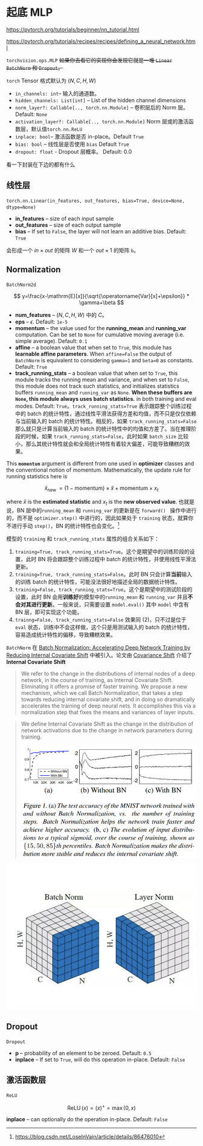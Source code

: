 # 起底 MLP

https://pytorch.org/tutorials/beginner/nn_tutorial.html

https://pytorch.org/tutorials/recipes/recipes/defining_a_neural_network.html

`torchvision.ops.MLP` ~~如果你去看它的实现你会发现它就是一堆 `Linear` `BatchNorm` 和 `Dropout`。~~

`torch` Tensor 格式默认为 $(N, C, H, W)$

- `in_channels: int`– 输入的通道数。
- `hidden_channels: List[int]` – List of the hidden channel dimensions
- `norm_layer?: Callable[.., torch.nn.Module]` – 卷积层后的 Norm 层。 Default: `None`
- `activation_layer?: Callable[.., torch.nn.Module]` Norm 层或的激活函数层，默认值`torch.nn.ReLU`
- `inplace: bool`– 激活函数是否 in-place。Default `True`
- `bias: bool` – 线性层是否使用 `bias` Default `True`
- `dropout: float` - Dropout 层概率。 Default: 0.0

看一下封装在下边的都有什么

## 线性层

`torch.nn.Linear(in_features, out_features, bias=True, device=None, dtype=None)`

- **in_features** – size of each input sample
- **out_features** – size of each output sample
- **bias** – If set to `False`, the layer will not learn an additive bias. Default: `True`

会形成一个 $in \times out$ 的矩阵 $W$ 和一个 $out \times 1$ 的矩阵 `b`。

## Normalization

`BatchNorm2d`

$$
y=\frac{x-\mathrm{E}[x]}{\sqrt{\operatorname{Var}[x]+\epsilon}} * \gamma+\beta
$$

- **num_features** – $(N, C, H, W)$ 中的 $C$。
- **eps** – $\epsilon$. Default: `1e-5`
- **momentum** – the value used for the **running_mean** and **running_var** computation. Can be set to `None` for cumulative moving average (i.e. simple average). Default: `0.1`
- **affine** – a boolean value that when set to `True`, this module has **learnable affine parameters**. When `affine=False` the output of `BatchNorm` is equivalent to considering `gamma=1` and `beta=0` as constants. Default: `True`
- **track_running_stats** – a boolean value that when set to `True`, this module tracks the running mean and variance, and when set to `False`, this module does not track such statistics, and initializes statistics buffers `running_mean` and `running_var` as `None`. **When these buffers are `None`, this module always uses batch statistics.** in both training and eval modes. Default: `True`。`track_running_stats=True` 表示跟踪整个训练过程中的 batch 的统计特性，通过线性平滑法获得方差和均值，而不只是仅仅依赖与当前输入的 batch 的统计特性。相反的，如果 `track_running_stats=False` 那么就只是计算当前输入的 batch 的统计特性中的均值和方差了。当在推理阶段的时候，如果 `track_running_stats=False`，此时如果 `batch_size` 比较小，那么其统计特性就会和全局统计特性有着较大偏差，可能导致糟糕的效果。

This **`momentum`** argument is different from one used in **optimizer** classes and the conventional notion of momentum. Mathematically, the update rule for running statistics here is

$$
\hat{x}_{\text {new }}=(1-\text{momentum}) \times \hat{x} +  \text{momentum} \times x_{t}
$$

where $\hat{x}$ is the **estimated statistic** and $x_{t}$ is the **new observed value**. 也就是说，BN 层中的`running_mean` 和 `running_var` 的更新是在 `forward() ` 操作中进行的，而不是 `optimizer.step()` 中进行的，因此如果处于 `training` 状态，就算你不进行手动 `step()`，BN 的统计特性也会变化。[^loseinvain]

模型的 `training` 和 `track_running_stats` 属性的组合关系如下：

1. `training=True, track_running_stats=True`。这个是期望中的训练阶段的设置，此时 BN 将会跟踪整个训练过程中 batch 的统计特性，并使用线性平滑法更新。
2. `training=True, track_running_stats=False`。此时 BN 只会计算**当前**输入的训练 batch 的统计特性，可能没法很好地描述全局的数据统计特性。
3. `training=False, track_running_stats=True`。这个是期望中的测试阶段的设置，此时 BN 会用**训练好**的模型中的`running_mean` 和 `running_var` 并且**不会对其进行更新**。一般来说，只需要设置 `model.eval()` 其中 `model` 中含有 BN 层，即可实现这个功能。
4. `trainng=False, track_running_stats=False` 效果同 (2)，只不过是位于 `eval` 状态，训练中不会这样做，这个只是用测试输入的 batch 的统计特性，容易造成统计特性的偏移，导致糟糕效果。

`BatchNorm` 在 [Batch Normalization: Accelerating Deep Network Training by Reducing Internal Covariate Shift](http://proceedings.mlr.press/v37/ioffe15.pdf) 中被引入。论文由 [Covariance Shift](https://www.sciencedirect.com/science/article/pii/S0378375800001154) 介绍了 **Internal Covariate Shift**

> We refer to the change in the distributions of internal nodes of a deep network, in the course of training, as Internal Covariate Shift. Eliminating it offers a promise of faster training. We propose a new mechanism, which we call Batch Normalization, that takes a step towards reducing internal covariate shift, and in doing so dramatically accelerates the training of deep neural nets. It accomplishes this via a normalization step that fixes the means and variances of layer inputs.

> We define Internal Covariate Shift as the change in the distribution of network activations due to the change in network parameters during training.
>
> ![image-20220714170402171](media/08-MLP/image-20220714170402171.png)

![img](media/08-MLP/Screen_Shot_2020-05-19_at_4.24.42_PM.png)

## Dropout

`Dropout`

- **p** – probability of an element to be zeroed. Default: `0.5`
- **inplace** – If set to `True`, will do this operation in-place. Default: `False`

## 激活函数层

`ReLU`

$$
\operatorname{ReLU}(x)=(x)^{+}=\max (0, x)
$$

**inplace** – can optionally do the operation in-place. Default: `False`

[^loseinvain]: https://blog.csdn.net/LoseInVain/article/details/86476010
